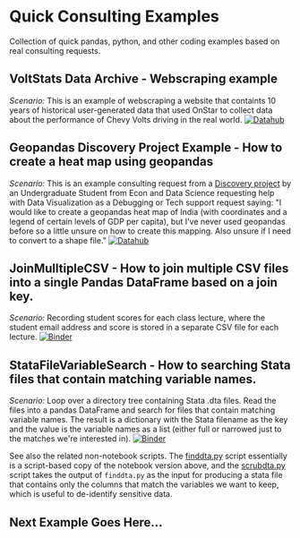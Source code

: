 # Quick Consulting Examples

Collection of quick pandas, python, and other coding examples based on real consulting requests.

## VoltStats Data Archive - Webscraping example

*Scenario:* This is an example of webscraping a website that containts 10 years of historical user-generated data that used OnStar to collect data about the performance of Chevy Volts driving in the real world. [![Datahub](https://img.shields.io/badge/launch-datahhub-blue)](https://dlab.datahub.berkeley.edu/hub/user-redirect/git-pull?repo=https%3A%2F%2Fgithub.com%2Fdlab-berkeley%2Fquick-consulting-examples&urlpath=tree%2Fquick-consulting-examples%2FVolt%20Stats%20solution%20in%20Python.ipynb&branch=master)


## Geopandas Discovery Project Example - How to create a heat map using geopandas

*Scenario:* This is an example consulting request from a [Discovery project](https://data.berkeley.edu/research/discovery-program-home) by an Undergraduate Student from Econ and Data Science requesting help with Data Visualization as a Debugging or Tech support request saying: "I would like to create a geopandas heat map of India (with coordinates and a legend of certain levels of GDP per capita), but I've never used geopandas before so a little unsure on how to create this mapping. Also unsure if I need to convert to a shape file."
[![Datahub](https://mybinder.org/badge_logo.svg)](https://dlab.datahub.berkeley.edu/hub/user-redirect/git-pull?repo=https%3A%2F%2Fgithub.com%2Fdlab-berkeley%2Fquick-consulting-examples&urlpath=tree%2Fquick-consulting-examples%2FGeopandas+Discovery+Project+Example.ipynb&branch=master)


## JoinMulltipleCSV - How to join multiple CSV files into a single Pandas DataFrame based on a join key.

*Scenario:* Recording student scores for each class lecture, where the student email address and score is stored in a separate CSV file for each lecture.
[![Binder](https://mybinder.org/badge_logo.svg)](https://mybinder.org/v2/gh/dlab-berkeley/quick-consulting-examples/master?filepath=JoinMulltipleCSV.ipynb)

## StataFileVariableSearch - How to searching Stata files that contain matching variable names.

*Scenario:* Loop over a directory tree containing Stata .dta files. Read the files into a pandas DataFrame and search for files that contain matching variable names. The result is a dictionary with the Stata filename as the key and the value is the variable names as a list (either full or narrowed just to the matches we're interested in).
[![Binder](https://mybinder.org/badge_logo.svg)](https://mybinder.org/v2/gh/dlab-berkeley/quick-consulting-examples/master?filepath=StataFileVariableSearch.ipynb)

See also the related non-notebook scripts. The [finddta.py](./finddta.py) script essentially is a script-based copy of the notebook version above, and the [scrubdta.py](./scrubdta.py) script takes the output of `finddta.py` as the input for producing a stata file that contains only the columns that match the variables we want to keep, which is useful to de-identify sensitive data.

## Next Example Goes Here...
